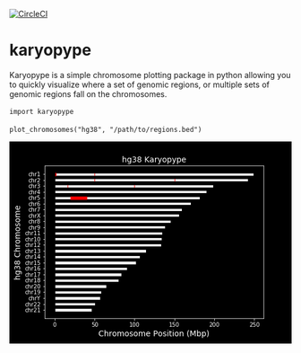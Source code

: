 [![CircleCI](https://circleci.com/gh/jakevc/karyopype.svg?style=svg)](https://circleci.com/gh/jakevc/karyopype)

# karyopype

Karyopype is a simple chromosome plotting package in python allowing you to quickly visualize where a set of genomic regions, or multiple sets of genomic regions fall on the chromosomes.


```
import karyopype

plot_chromosomes("hg38", "/path/to/regions.bed")
```

![](data/hg38_karyopype.png)